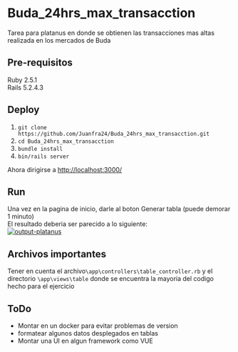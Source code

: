 # Buda_24hrs_max_transacction
Tarea para platanus en donde se obtienen las transacciones mas altas realizada en los mercados de Buda

## Pre-requisitos
Ruby 2.5.1  
Rails 5.2.4.3

## Deploy
 1. `git clone https://github.com/Juanfra24/Buda_24hrs_max_transacction.git`
 2. `cd Buda_24hrs_max_transacction`  
 3. `bundle install`
 4. `bin/rails server`

Ahora dirigirse a [http://localhost:3000/](http://localhost:3000/)

## Run
Una vez en la pagina de inicio, darle al boton Generar tabla (puede demorar 1 minuto)  
El resultado deberia ser parecido a lo siguiente:  
<a href="https://ibb.co/097ncr5"><img src="https://i.ibb.co/HPSKVqZ/output-platanus.png" alt="output-platanus" border="0"></a>

## Archivos importantes
 Tener en cuenta el archivo`\app\controllers\table_controller.rb` y el directorio `\app\views\table` donde se encuentra la mayoria del codigo hecho para el ejercicio
 
 ## ToDo
 - Montar en un docker para evitar problemas de version
 - formatear algunos datos desplegados en tablas
 - Montar una UI en algun framework como VUE
